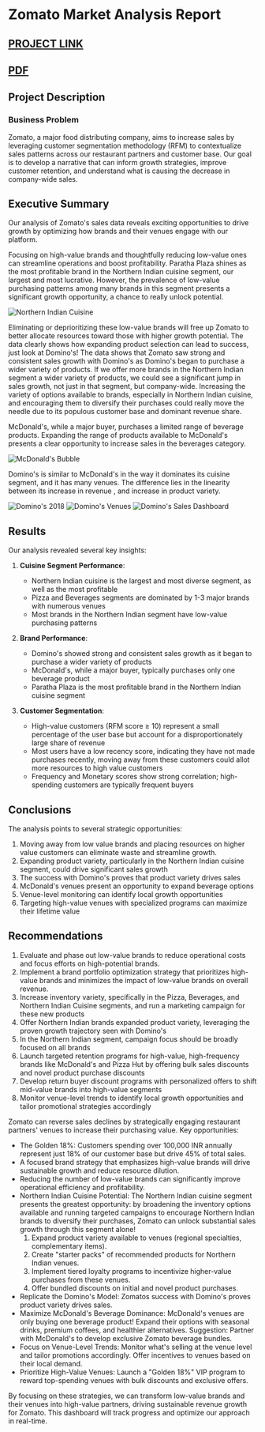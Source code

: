 # Zomato Market Analysis Report

[PROJECT LINK](https://public.tableau.com/shared/YQW4ND5K7?:display_count=n&:origin=viz_share_link)
---
[PDF](https://github.com/cullenmccutcheon/Data-Projects-TripleTen/blob/main/Tableau%20Zomato%20Customer%20Segmentation%20and%20Sales%20Analysis/Zomato%20Customer%20Segmentation%20and%20Sales%20Analysis.pdf)
---


## Project Description

### Business Problem

Zomato, a major food distributing company, aims to increase sales by leveraging customer segmentation methodology (RFM) to contextualize sales patterns across our restaurant partners and customer base. Our goal is to develop a narrative that can inform growth strategies, improve customer retention, and understand what is causing the decrease in company-wide sales.

## Executive Summary

Our analysis of Zomato's sales data reveals exciting opportunities to drive growth by optimizing how brands and their venues engage with our platform.

Focusing on high-value brands and thoughtfully reducing low-value ones can streamline operations and boost profitability.
Paratha Plaza shines as the most profitable brand in the Northern Indian cuisine segment, our largest and most lucrative. However, the prevalence of low-value purchasing patterns among many brands in this segment presents a significant growth opportunity, a chance to really unlock potential.

![Northern Indian Cuisine](NorthernIndian.png)

Eliminating or deprioritizing these low-value brands will free up Zomato to better allocate resources toward those with higher growth potential. The data clearly shows how expanding product selection can lead to success, just look at Domino's!
The data shows that Zomato saw strong and consistent sales growth with Domino's as Domino's began to purchase a wider variety of products. If we offer more brands in the Northern Indian segment a wider variety of products, we could see a significant jump in sales growth, not just in that segment, but company-wide. Increasing the variety of options available to brands, especially in Northern Indian cuisine, and encouraging them to diversify their purchases could really move the needle due to its populous customer base and dominant revenue share.

McDonald's, while a major buyer, purchases a limited range of beverage products. Expanding the range of products available to McDonald's presents a clear opportunity to increase sales in the beverages category.

![McDonald's Bubble](McDonaldsBubble.png)

Domino's is similar to McDonald's in the way it dominates its cuisine segment, and it has many venues. The difference lies in the linearity between its increase in revenue , and increase in product variety.

![Domino's 2018](Dominos1.png)
![Domino's Venues](Dominos2.png)
![Domino's Sales Dashboard](Dominos3.png)


## Results

Our analysis revealed several key insights:

1. **Cuisine Segment Performance**:
   - Northern Indian cuisine is the largest and most diverse segment, as well as the most profitable
   - Pizza and Beverages segments are dominated by 1-3 major brands with numerous venues
   - Most brands in the Northern Indian segment have low-value purchasing patterns

2. **Brand Performance**:
   - Domino's showed strong and consistent sales growth as it began to purchase a wider variety of products
   - McDonald's, while a major buyer, typically purchases only one beverage product
   - Paratha Plaza is the most profitable brand in the Northern Indian cuisine segment

3. **Customer Segmentation**:
   - High-value customers (RFM score ≥ 10) represent a small percentage of the user base but account for a disproportionately large share of revenue
   - Most users have a low recency score, indicating they have not made purchases recently, moving away from these customers could allot more resources to high value customers
   - Frequency and Monetary scores show strong correlation; high-spending customers are typically frequent buyers

## Conclusions

The analysis points to several strategic opportunities:

1. Moving away from low value brands and placing resources on higher value customers can eliminate waste and streamline growth.
2. Expanding product variety, particularly in the Northern Indian cuisine segment, could drive significant sales growth
3. The success with Domino's proves that product variety drives sales
4. McDonald's venues present an opportunity to expand beverage options
5. Venue-level monitoring can identify local growth opportunities
6. Targeting high-value venues with specialized programs can maximize their lifetime value


## Recommendations

1. Evaluate and phase out low-value brands to reduce operational costs and focus efforts on high-potential brands.
2. Implement a brand portfolio optimization strategy that prioritizes high-value brands and minimizes the impact of low-value brands on overall revenue.
3. Increase inventory variety, specifically in the Pizza, Beverages, and Northern Indian Cuisine segments, and run a marketing campaign for these new products
4. Offer Northern Indian brands expanded product variety, leveraging the proven growth trajectory seen with Domino's
5. In the Northern Indian segment, campaign focus should be broadly focused on all brands
6. Launch targeted retention programs for high-value, high-frequency brands like McDonald's and Pizza Hut by offering bulk sales discounts and novel product purchase discounts
7. Develop return buyer discount programs with personalized offers to shift mid-value brands into high-value segments
8. Monitor venue-level trends to identify local growth opportunities and tailor promotional strategies accordingly

Zomato can reverse sales declines by strategically engaging restaurant partners' venues to increase their purchasing value. Key opportunities:
- The Golden 18%: Customers spending over 100,000 INR annually represent just 18% of our customer base but drive 45% of total sales.
- A focused brand strategy that emphasizes high-value brands will drive sustainable growth and reduce resource dilution.
- Reducing the number of low-value brands can significantly improve operational efficiency and profitability.
- Northern Indian Cuisine Potential: The Northern Indian cuisine segment presents the greatest opportunity: by broadening the inventory options available and running targeted campaigns to encourage Northern Indian brands to diversify their purchases, Zomato can unlock substantial sales growth through this segment alone!
  1. Expand product variety available to venues (regional specialties, complementary items).
  2. Create "starter packs" of recommended products for Northern Indian venues.
  3. Implement tiered loyalty programs to incentivize higher-value purchases from these venues.
  4. Offer bundled discounts on initial and novel product purchases.
- Replicate the Domino's Model: Zomatos success with Domino's proves product variety drives sales.
- Maximize McDonald's Beverage Dominance: McDonald's venues are only buying one beverage product! Expand their options with seasonal drinks, premium coffees, and healthier alternatives. Suggestion: Partner with McDonald's to develop exclusive Zomato beverage bundles.
- Focus on Venue-Level Trends: Monitor what's selling at the venue level and tailor promotions accordingly. Offer incentives to venues based on their local demand.
- Prioritize High-Value Venues: Launch a "Golden 18%" VIP program to reward top-spending venues with bulk discounts and exclusive offers.

By focusing on these strategies, we can transform low-value brands and their venues into high-value partners, driving sustainable revenue growth for Zomato. This dashboard will track progress and optimize our approach in real-time.
